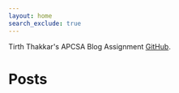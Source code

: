 ```yaml
---
layout: home
search_exclude: true
---
```

Tirth Thakkar's APCSA Blog Assignment [GitHub](https://github.com/Tirth-Thakkar).  

# Posts
